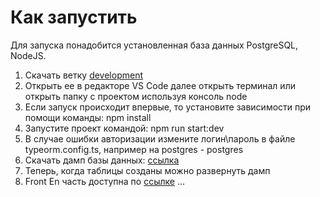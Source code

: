 # Как запустить
Для запуска понадобится установленная база данных PostgreSQL, NodeJS.

1. Скачать ветку [development](https://github.com/IvanovVlad/epam_web_task/tree/development)
2. Открыть ее в редакторе VS Code далее открыть терминал или открыть папку с проектом используя консоль node
3. Если запуск происходит впервые, то установите зависимости при помощи команды: npm install
4. Запустите проект командой: npm run start:dev
5. В случае ошибки авторизации измените логин\пароль в файле typeorm.config.ts, например на postgres - postgres
6. Скачать дамп базы данных: [ссылка](https://1drv.ms/u/s!ApMs21XKWuZBgoJk09aU5ddgebkHwg?e=SdD8z1)
7. Теперь, когда таблицы созданы можно развернуть дамп
8. Front En часть доступна по [ссылке](https://inspiring-carson-851983.netlify.app/src/)
...
